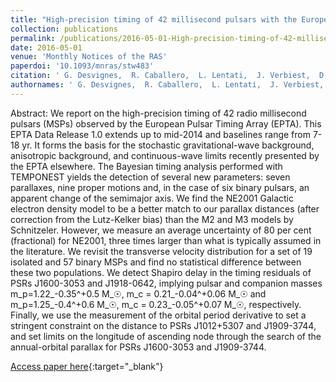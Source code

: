 ```yaml
---
title: "High-precision timing of 42 millisecond pulsars with the European Pulsar Timing Array"
collection: publications
permalink: /publications/2016-05-01-High-precision-timing-of-42-millisecond-pulsars-with-the-European-Pulsar-Timing-Array
date: 2016-05-01
venue: 'Monthly Notices of the RAS'
paperdoi: '10.1093/mnras/stw483'
citation: ' G. Desvignes,  R. Caballero,  L. Lentati,  J. Verbiest,  D. Champion,  B. Stappers,  G. Janssen,  P. Lazarus,  S. Os&lstrok;owski,  S. Babak,  C. Bassa,  P. Brem,  M. Burgay,  I. Cognard,  J. Gair,  E. Graikou,  L. Guillemot,  J. Hessels,  A. Jessner,  C. Jordan,  R. Karuppusamy,  M. Kramer,  A. Lassus,  K. Lazaridis,  K. Lee,  K. Liu,  A. Lyne,  J. McKee,  C. Mingarelli,  D. Perrodin,  A. Petiteau,  A. Possenti,  M. Purver,  P. Rosado,  S. Sanidas,  A. Sesana,  <b>G. Shaifullah,</b>  R. Smits,  S. Taylor,  G. Theureau,  C. Tiburzi,  R. van Haasteren,  A. Vecchio, &quot;High-precision timing of 42 millisecond pulsars with the European Pulsar Timing Array.&quot; Monthly Notices of the RAS, 2016.'
authornames: ' G. Desvignes,  R. Caballero,  L. Lentati,  J. Verbiest,  D. Champion,  B. Stappers,  G. Janssen,  P. Lazarus,  S. Os&lstrok;owski,  S. Babak,  C. Bassa,  P. Brem,  M. Burgay,  I. Cognard,  J. Gair,  E. Graikou,  L. Guillemot,  J. Hessels,  A. Jessner,  C. Jordan,  R. Karuppusamy,  M. Kramer,  A. Lassus,  K. Lazaridis,  K. Lee,  K. Liu,  A. Lyne,  J. McKee,  C. Mingarelli,  D. Perrodin,  A. Petiteau,  A. Possenti,  M. Purver,  P. Rosado,  S. Sanidas,  A. Sesana,  <b>G. Shaifullah,</b>  R. Smits,  S. Taylor,  G. Theureau,  C. Tiburzi,  R. van Haasteren,  A. Vecchio, '
---
```

Abstract:
 We report on the high-precision timing of 42 radio millisecond pulsars (MSPs) observed by the European Pulsar Timing Array (EPTA). This EPTA Data Release 1.0 extends up to mid-2014 and baselines range from 7-18 yr. It forms the basis for the stochastic gravitational-wave background, anisotropic background, and continuous-wave limits recently presented by the EPTA elsewhere. The Bayesian timing analysis performed with TEMPONEST yields the detection of several new parameters: seven parallaxes, nine proper motions and, in the case of six binary pulsars, an apparent change of the semimajor axis. We find the NE2001 Galactic electron density model to be a better match to our parallax distances (after correction from the Lutz-Kelker bias) than the M2 and M3 models by Schnitzeler. However, we measure an average uncertainty of 80 per cent (fractional) for NE2001, three times larger than what is typically assumed in the literature. We revisit the transverse velocity distribution for a set of 19 isolated and 57 binary MSPs and find no statistical difference between these two populations. We detect Shapiro delay in the timing residuals of PSRs J1600-3053 and J1918-0642, implying pulsar and companion masses m_p=1.22_-0.35^+0.5 M_☉, m_c = 0.21_-0.04^+0.06 M_☉ and m_p=1.25_-0.4^+0.6 M_☉, m_c = 0.23_-0.05^+0.07 M_☉, respectively. Finally, we use the measurement of the orbital period derivative to set a stringent constraint on the distance to PSRs J1012+5307 and J1909-3744, and set limits on the longitude of ascending node through the search of the annual-orbital parallax for PSRs J1600-3053 and J1909-3744.

[Access paper here](https:/doi.org/10.1093/mnras/stw483){:target="_blank"}
